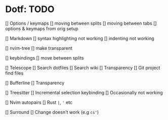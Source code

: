 # Dotf: TODO

[] Options / keymaps
    [] moving between splits
    [] moving between tabs
    [] options & keymaps from orig setup

[] Markdown
    [] syntax highlighting not working
    [] indenting not working

[] nvim-tree
    [] make transparent

[] keybindings
    [] move between splits

[] Telescope
    [] Search dotfiles
    [] Search wiki
    [] Transparency
    [] Git project find files

[] Bufferline
    [] Transparency

[] Treesitter
    [] Incremental selection keybinding
    [] Occasionally not working

[] Nvim autopairs
    [] Rust `|`, `'` etc

[] Surround
    []  Change doesn't work (e.g `cs'`)
  
